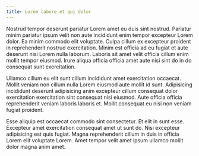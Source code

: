 ```yaml
---
title: Lorem labore et qui dolor
---
```


Nostrud tempor deserunt pariatur Lorem amet eu duis sint nostrud. Pariatur minim pariatur ipsum velit non aute incididunt enim tempor excepteur Lorem dolor. Ea minim commodo elit voluptate. Culpa cillum ex excepteur proident in reprehenderit nostrud exercitation. Minim est officia ad eu fugiat et aute deserunt nisi Lorem nulla laborum. Laboris sit amet velit officia cillum enim mollit tempor eiusmod. Irure aliqua officia officia amet aute nisi sint do in do consequat sunt exercitation.

Ullamco cillum eu elit sunt cillum incididunt amet exercitation occaecat. Mollit veniam non cillum nulla Lorem eiusmod aute mollit id sunt. Adipisicing incididunt deserunt adipisicing anim excepteur cillum consequat dolor exercitation exercitation sint consequat nisi eiusmod. Aute officia officia reprehenderit veniam laboris laboris et. Mollit consequat eu nisi non veniam fugiat proident.

Esse aliquip est occaecat commodo sint consectetur. Et elit in sunt esse. Excepteur amet exercitation consequat amet ut sunt do. Nisi excepteur adipisicing est quis fugiat. Magna reprehenderit cillum in duis in officia Lorem elit voluptate Lorem. Amet tempor velit amet ipsum ullamco mollit dolor magna anim amet.